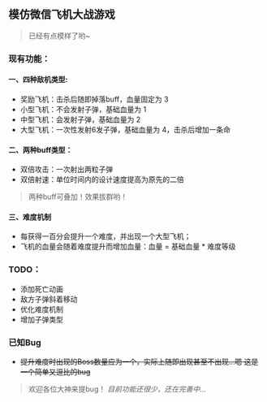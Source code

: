## 模仿微信飞机大战游戏

>已经有点模样了哟~

### 现有功能： ###
#### 一、四种敌机类型: ####
- 奖励飞机：击杀后随即掉落buff，血量固定为 3
- 小型飞机：不会发射子弹，基础血量为 1
- 中型飞机：会发射子弹，基础血量为 2
- 大型飞机：一次性发射6发子弹，基础血量为 4，击杀后增加一条命

#### 二、两种buff类型： ####
- 双倍攻击：一次射出两粒子弹
- 双倍射速：单位时间内的设计速度提高为原先的二倍
>两种buff可叠加！效果拔群哟！

#### 三、难度机制 ####
- 每获得一百分会提升一个难度，并出现一个大型飞机；
- 飞机的血量会随着难度提升而增加血量：血量 = 基础血量 * 难度等级

### TODO： ###
- 添加死亡动画
- 敌方子弹斜着移动
- 优化难度机制
- 增加子弹类型

### 已知Bug ###
- ~~提升难度时出现的Boss数量应为一个，实际上随即出现甚至不出现...嗯 这是一个简单又逗比的bug~~

>欢迎各位大神来提bug！
*目前功能还很少，还在完善中...*
